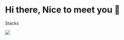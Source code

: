 # Hi there, Nice to meet you 👋

Stacks

<img src="https://img.shields.io/badge/react-61DAFB?style=flat-square&logo=react-&logoColor=61DAFB"/>
